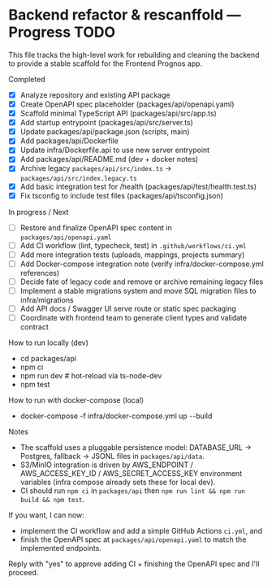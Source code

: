 # Backend refactor & rescanffold — Progress TODO

This file tracks the high-level work for rebuilding and cleaning the backend to provide a stable scaffold for the Frontend Prognos app.

Completed
- [x] Analyze repository and existing API package
- [x] Create OpenAPI spec placeholder (packages/api/openapi.yaml)
- [x] Scaffold minimal TypeScript API (packages/api/src/app.ts)
- [x] Add startup entrypoint (packages/api/src/server.ts)
- [x] Update packages/api/package.json (scripts, main)
- [x] Add packages/api/Dockerfile
- [x] Update infra/Dockerfile.api to use new server entrypoint
- [x] Add packages/api/README.md (dev + docker notes)
- [x] Archive legacy `packages/api/src/index.ts` -> `packages/api/src/index.legacy.ts`
- [x] Add basic integration test for /health (packages/api/test/health.test.ts)
- [x] Fix tsconfig to include test files (packages/api/tsconfig.json)

In progress / Next
- [ ] Restore and finalize OpenAPI spec content in `packages/api/openapi.yaml`
- [ ] Add CI workflow (lint, typecheck, test) in `.github/workflows/ci.yml`
- [ ] Add more integration tests (uploads, mappings, projects summary)
- [ ] Add Docker-compose integration note (verify infra/docker-compose.yml references)
- [ ] Decide fate of legacy code and remove or archive remaining legacy files
- [ ] Implement a stable migrations system and move SQL migration files to infra/migrations
- [ ] Add API docs / Swagger UI serve route or static spec packaging
- [ ] Coordinate with frontend team to generate client types and validate contract

How to run locally (dev)
- cd packages/api
- npm ci
- npm run dev   # hot-reload via ts-node-dev
- npm test

How to run with docker-compose (local)
- docker-compose -f infra/docker-compose.yml up --build

Notes
- The scaffold uses a pluggable persistence model: DATABASE_URL -> Postgres, fallback -> JSONL files in `packages/api/data`.
- S3/MinIO integration is driven by AWS_ENDPOINT / AWS_ACCESS_KEY_ID / AWS_SECRET_ACCESS_KEY environment variables (infra compose already sets these for local dev).
- CI should run `npm ci` in `packages/api` then `npm run lint && npm run build && npm test`.

If you want, I can now:
- implement the CI workflow and add a simple GitHub Actions `ci.yml`, and
- finish the OpenAPI spec at `packages/api/openapi.yaml` to match the implemented endpoints.

Reply with "yes" to approve adding CI + finishing the OpenAPI spec and I'll proceed.
